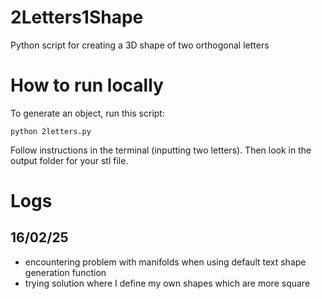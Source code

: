 # 2Letters1Shape
Python script for creating a 3D shape of two orthogonal letters

# How to run locally
To generate an object, run this script:
```
python 2letters.py
```

Follow instructions in the terminal (inputting two letters). Then look in the output folder for your stl file. 

# Logs

## 16/02/25
- encountering problem with manifolds when using default text shape generation function
- trying solution where I define my own shapes which are more square